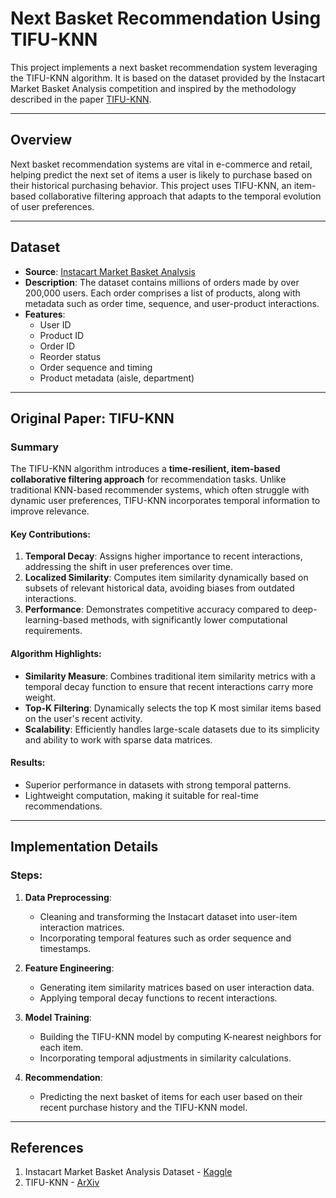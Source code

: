 # Next Basket Recommendation Using TIFU-KNN

This project implements a next basket recommendation system leveraging the TIFU-KNN algorithm. It is based on the dataset provided by the Instacart Market Basket Analysis competition and inspired by the methodology described in the paper [TIFU-KNN](https://arxiv.org/pdf/2006.00556).

---

## Overview

Next basket recommendation systems are vital in e-commerce and retail, helping predict the next set of items a user is likely to purchase based on their historical purchasing behavior. This project uses TIFU-KNN, an item-based collaborative filtering approach that adapts to the temporal evolution of user preferences.

---

## Dataset

- **Source**: [Instacart Market Basket Analysis](https://www.kaggle.com/competitions/instacart-market-basket-analysis)
- **Description**: The dataset contains millions of orders made by over 200,000 users. Each order comprises a list of products, along with metadata such as order time, sequence, and user-product interactions.
- **Features**:
  - User ID
  - Product ID
  - Order ID
  - Reorder status
  - Order sequence and timing
  - Product metadata (aisle, department)

---

## Original Paper: TIFU-KNN

### Summary

The TIFU-KNN algorithm introduces a **time-resilient, item-based collaborative filtering approach** for recommendation tasks. Unlike traditional KNN-based recommender systems, which often struggle with dynamic user preferences, TIFU-KNN incorporates temporal information to improve relevance.

#### Key Contributions:
1. **Temporal Decay**: Assigns higher importance to recent interactions, addressing the shift in user preferences over time.
2. **Localized Similarity**: Computes item similarity dynamically based on subsets of relevant historical data, avoiding biases from outdated interactions.
3. **Performance**: Demonstrates competitive accuracy compared to deep-learning-based methods, with significantly lower computational requirements.

#### Algorithm Highlights:
- **Similarity Measure**: Combines traditional item similarity metrics with a temporal decay function to ensure that recent interactions carry more weight.
- **Top-K Filtering**: Dynamically selects the top K most similar items based on the user's recent activity.
- **Scalability**: Efficiently handles large-scale datasets due to its simplicity and ability to work with sparse data matrices.

#### Results:
- Superior performance in datasets with strong temporal patterns.
- Lightweight computation, making it suitable for real-time recommendations.

---

## Implementation Details

### Steps:
1. **Data Preprocessing**:
   - Cleaning and transforming the Instacart dataset into user-item interaction matrices.
   - Incorporating temporal features such as order sequence and timestamps.

2. **Feature Engineering**:
   - Generating item similarity matrices based on user interaction data.
   - Applying temporal decay functions to recent interactions.

3. **Model Training**:
   - Building the TIFU-KNN model by computing K-nearest neighbors for each item.
   - Incorporating temporal adjustments in similarity calculations.

4. **Recommendation**:
   - Predicting the next basket of items for each user based on their recent purchase history and the TIFU-KNN model.

---

## References

1. Instacart Market Basket Analysis Dataset - [Kaggle](https://www.kaggle.com/competitions/instacart-market-basket-analysis)
2. TIFU-KNN - [ArXiv](https://arxiv.org/pdf/2006.00556)